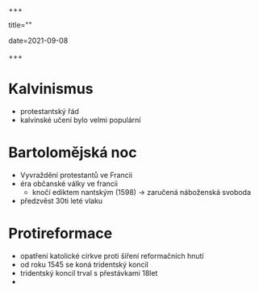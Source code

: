 +++

title=""

date=2021-09-08

+++

# Kalvinismus

- protestantský řád
- kalvínské učení bylo velmi populární

# Bartolomějská noc

- Vyvraždění protestantů ve Francii
- éra občanské války ve francii 
  - knočí ediktem nantským (1598) $\to$ zaručená náboženská svoboda
- předzvěst 30ti leté vlaku

# Protireformace

- opatření katolické církve proti šíření reformačních hnutí
- od roku 1545 se koná tridentský koncil
- tridentský koncil trval s přestávkami 18let
- 


